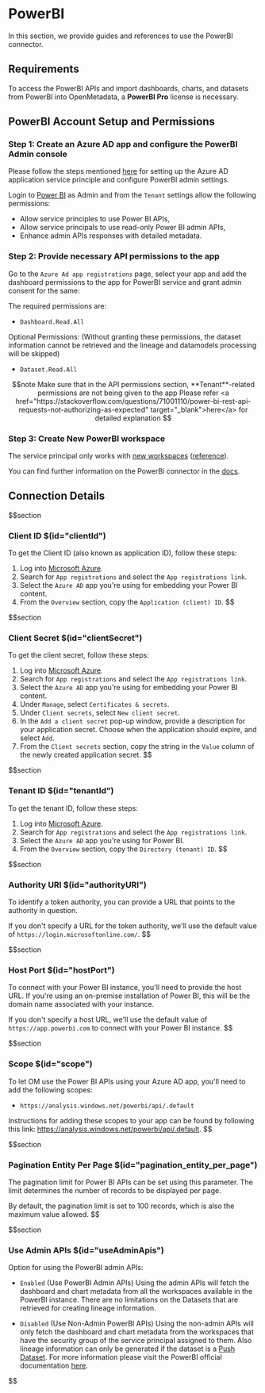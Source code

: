 # PowerBI

In this section, we provide guides and references to use the PowerBI connector.

## Requirements

To access the PowerBI APIs and import dashboards, charts, and datasets from PowerBI into OpenMetadata, a **PowerBI Pro** license is necessary.

## PowerBI Account Setup and Permissions

### Step 1: Create an Azure AD app and configure the PowerBI Admin console

Please follow the steps mentioned <a href="https://docs.microsoft.com/en-us/power-bi/developer/embedded/embed-service-principal" target="_blank">here</a> for setting up the Azure AD application service principle and configure PowerBI admin settings.

Login to <a href="https://app.powerbi.com/" target="_blank">Power BI</a> as Admin and from the `Tenant` settings allow the following permissions:
- Allow service principles to use Power BI APIs,
- Allow service principals to use read-only Power BI admin APIs,
- Enhance admin APIs responses with detailed metadata.

### Step 2: Provide necessary API permissions to the app

Go to the `Azure Ad app registrations` page, select your app and add the dashboard permissions to the app for PowerBI service and grant admin consent for the same:

The required permissions are:
- `Dashboard.Read.All`

Optional Permissions: (Without granting these permissions, the dataset information cannot be retrieved and the lineage and datamodels processing will be skipped)
- `Dataset.Read.All`

$$note
Make sure that in the API permissions section, **Tenant**-related permissions are not being given to the app
Please refer <a href="https://stackoverflow.com/questions/71001110/power-bi-rest-api-requests-not-authorizing-as-expected" target="_blank">here</a> for detailed explanation
$$

### Step 3: Create New PowerBI workspace

The service principal only works with <a href="https://docs.microsoft.com/en-us/power-bi/collaborate-share/service-create-the-new-workspaces" target="_blank">new workspaces</a> (<a href="https://community.powerbi.com/t5/Service/Error-while-executing-Get-dataset-call-quot-API-is-not/m-p/912360#M85711" target="_blank">reference</a>).

You can find further information on the PowerBi connector in the <a href="https://docs.open-metadata.org/connectors/dashboard/powerbi" target="_blank">docs</a>.

## Connection Details

$$section
### Client ID $(id="clientId")

To get the Client ID (also known as application ID), follow these steps:

1. Log into <a href="https://ms.portal.azure.com/#allservices" target="_blank">Microsoft Azure</a>.
2. Search for `App registrations` and select the `App registrations link`.
3. Select the `Azure AD` app you're using for embedding your Power BI content.
4. From the `Overview` section, copy the `Application (client) ID`.
$$

$$section
### Client Secret $(id="clientSecret")

To get the client secret, follow these steps:

1. Log into <a href="https://ms.portal.azure.com/#allservices" target="_blank">Microsoft Azure</a>.
2. Search for `App registrations` and select the `App registrations link`.
3. Select the `Azure AD` app you're using for embedding your Power BI content.
4. Under `Manage`, select `Certificates & secrets`.
5. Under `Client secrets`, select `New client secret`.
6. In the `Add a client secret` pop-up window, provide a description for your application secret. Choose when the application should expire, and select `Add`.
7. From the `Client secrets` section, copy the string in the `Value` column of the newly created application secret.
$$

$$section
### Tenant ID $(id="tenantId")

To get the tenant ID, follow these steps:

1. Log into <a href="https://ms.portal.azure.com/#allservices" target="_blank">Microsoft Azure</a>.
2. Search for `App registrations` and select the `App registrations link`.
3. Select the `Azure AD` app you're using for Power BI.
4. From the `Overview` section, copy the `Directory (tenant) ID`.
$$

$$section
### Authority URI $(id="authorityURI")

To identify a token authority, you can provide a URL that points to the authority in question.

If you don't specify a URL for the token authority, we'll use the default value of `https://login.microsoftonline.com/`.
$$

$$section
### Host Port $(id="hostPort")

To connect with your Power BI instance, you'll need to provide the host URL. If you're using an on-premise installation of Power BI, this will be the domain name associated with your instance.

If you don't specify a host URL, we'll use the default value of `https://app.powerbi.com` to connect with your Power BI instance.
$$

$$section
### Scope $(id="scope")

To let OM use the Power BI APIs using your Azure AD app, you'll need to add the following scopes:
- `https://analysis.windows.net/powerbi/api/.default`

Instructions for adding these scopes to your app can be found by following this link: https://analysis.windows.net/powerbi/api/.default.
$$

$$section
### Pagination Entity Per Page $(id="pagination_entity_per_page")

The pagination limit for Power BI APIs can be set using this parameter. The limit determines the number of records to be displayed per page.

By default, the pagination limit is set to 100 records, which is also the maximum value allowed.
$$

$$section
### Use Admin APIs $(id="useAdminApis")

Option for using the PowerBI admin APIs:
- `Enabled` (Use PowerBI Admin APIs)
Using the admin APIs will fetch the dashboard and chart metadata from all the workspaces available in the PowerBI instance.
There are no limitations on the Datasets that are retrieved for creating lineage information.

- `Disabled` (Use Non-Admin PowerBI APIs)
Using the non-admin APIs will only fetch the dashboard and chart metadata from the workspaces that have the security group of the service principal assigned to them.
Also lineage information can only be generated if the dataset is a <a href="https://learn.microsoft.com/en-us/rest/api/power-bi/push-datasets" target="_blank">Push Dataset</a>.
For more information please visit the PowerBI official documentation <a href="https://learn.microsoft.com/en-us/rest/api/power-bi/push-datasets/datasets-get-tables#limitations" target="_blank">here</a>.

$$
